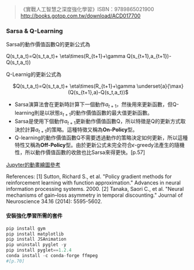 > 《實戰人工智慧之深度強化學習》ISBN：9789865021900 http://books.gotop.com.tw/download/ACD017700

### Sarsa & Q-Learning
Sarsa的動作價值函數Q的更新公式為

Q(s_t,a_t)=Q(s_t,a_t)+ \eta\times(R_{t+1}+\gamma Q(s_{t+1},a_{t+1})-Q(s_t,a_t))

Q-Learnig的更新公式為
<div align=center>
  
$Q(s_t,a_t)=Q(s_t,a_t)+ \eta\times(R_{t+1}+\gamma \underset{a}{\max} (Q(s_{t+1},a)-Q(s_t,a_t))$

</div>

* Sarsa演算法會在更新時計算下一個動作$a_{t+1}$，然後用來更新函數，但Q-learning則是以狀態$s_{t+1}$的動作價值函數的最大值更新函數。
* Sarsa是使用下個動作$a_{t+1}$更新動作價值函數Q，所以特徵是Q的更新方式取決於計算$a_{t+1}$的策略。這種特徵又稱為**On-Policy**型。
* Q-learning的動作價值函數Q不需要透過動作的策略決定如何更新，所以這種特性又稱為**Off-Policy**型。由於更新公式未完全符合$\epsilon$-greedy法產生的隨機性，所以動作價值函數的收斂也比Sarsa來得更快。[p.57] 

[Jupyter的動畫繪圖參考](http://louistiao.me/posts/notebooks/embedding-matplotlib-animations-in-jupyter-notebooks/)

References:
[1] Sutton, Richard S., et al. "Policy gradient methods for reinforcement learning with function approximation." Advances in neural information processing systems. 2000.
[2] Tanaka, Saori C., et al. "Neural mechanisms of gain–loss asymmetry in temporal discounting." Journal of Neuroscience 34.16 (2014): 5595-5602.

#### 安裝強化學習所需的套件
```python
pip install gym
pip install matplotlib
pip install JSAnimation
pip uninstall pyglet -y
pip install pyglet==1.2.4
conda install -c conda-forge ffmpeg
#[p.70]
```
